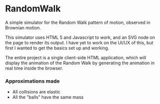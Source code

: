 # RandomWalk
A simple simulator for the Random Walk pattern of motion, observed in Brownian motion.

This simulator uses HTML 5 and Javascript to work, and an SVG node on the page to render its output. I have yet to work on the UI/UX of this, but first I wanted to get the basics set up and working.

The entire project is a single client-side HTML application, which will display the animation of the Random Walk by generating the animation in real time inside the browser.

### Approximations made

  * All collisions are elastic
  * All the "balls" have the same mass
